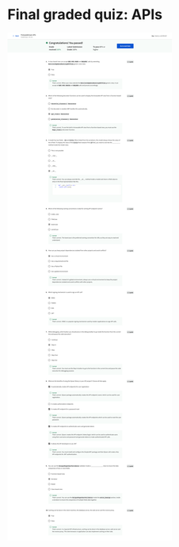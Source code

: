 # Final graded quiz: APIs

![screencapture-coursera-org-learn-apis-exam-6fgO8-final-graded-quiz-apis-view-attempt-2023-02-12-10_16_49.png](Final%20graded%20quiz%20APIs%20c046f42077dc43bd91484612bfa6d804/screencapture-coursera-org-learn-apis-exam-6fgO8-final-graded-quiz-apis-view-attempt-2023-02-12-10_16_49.png)